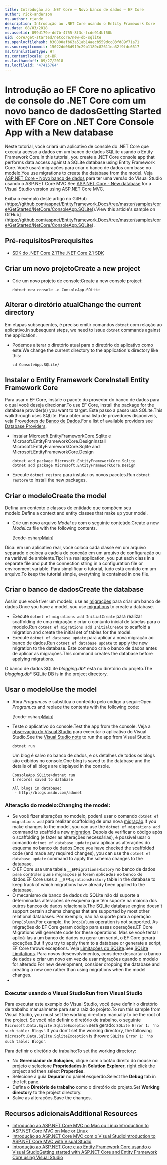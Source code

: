```yaml
---
title: Introdução ao .NET Core – Novo banco de dados – EF Core
author: rick-anderson
ms.author: riande
description: Introdução ao .NET Core usando o Entity Framework Core
ms.date: 08/03/2018
ms.assetid: 099d179e-dd7b-4755-8f3c-fcde914bf50b
uid: core/get-started/netcore/new-db-sqlite
ms.openlocfilehash: b30800afb63a51ab14aecb559dcc83fd89f71a71
ms.sourcegitcommit: 15022dd06d919c29b1189c82611ea32f9fdc6617
ms.translationtype: HT
ms.contentlocale: pt-BR
ms.lasthandoff: 09/27/2018
ms.locfileid: "47415764"
---
```

# <a name="getting-started-with-ef-core-on-net-core-console-app-with-a-new-database"></a><span data-ttu-id="678a4-103">Introdução ao EF Core no aplicativo de console do .NET Core com um novo banco de dados</span><span class="sxs-lookup"><span data-stu-id="678a4-103">Getting Started with EF Core on .NET Core Console App with a New database</span></span>

<span data-ttu-id="678a4-104">Neste tutorial, você criará um aplicativo de console do .NET Core que executa acesso a dados em um banco de dados SQLite usando o Entity Framework Core.</span><span class="sxs-lookup"><span data-stu-id="678a4-104">In this tutorial, you create a .NET Core console app that performs data access against a SQLite database using Entity Framework Core.</span></span> <span data-ttu-id="678a4-105">Você usará migrações para criar o banco de dados com base no modelo.</span><span class="sxs-lookup"><span data-stu-id="678a4-105">You use migrations to create the database from the model.</span></span> <span data-ttu-id="678a4-106">Veja [ASP.NET Core – Novo banco de dados](xref:core/get-started/aspnetcore/new-db) para ter uma versão do Visual Studio usando o ASP.NET Core MVC.</span><span class="sxs-lookup"><span data-stu-id="678a4-106">See [ASP.NET Core - New database](xref:core/get-started/aspnetcore/new-db) for a Visual Studio version using ASP.NET Core MVC.</span></span>

<span data-ttu-id="678a4-107">Exiba o exemplo deste artigo no GitHub (https://github.com/aspnet/EntityFramework.Docs/tree/master/samples/core/GetStarted/NetCore/ConsoleApp.SQLite)).</span><span class="sxs-lookup"><span data-stu-id="678a4-107">View this article's sample on GitHub](https://github.com/aspnet/EntityFramework.Docs/tree/master/samples/core/GetStarted/NetCore/ConsoleApp.SQLite).</span></span>

## <a name="prerequisites"></a><span data-ttu-id="678a4-108">Pré-requisitos</span><span class="sxs-lookup"><span data-stu-id="678a4-108">Prerequisites</span></span>

* [<span data-ttu-id="678a4-109">SDK do .NET Core 2.1</span><span class="sxs-lookup"><span data-stu-id="678a4-109">The .NET Core 2.1 SDK</span></span>](https://www.microsoft.com/net/core)

## <a name="create-a-new-project"></a><span data-ttu-id="678a4-110">Criar um novo projeto</span><span class="sxs-lookup"><span data-stu-id="678a4-110">Create a new project</span></span>

* <span data-ttu-id="678a4-111">Crie um novo projeto de console:</span><span class="sxs-lookup"><span data-stu-id="678a4-111">Create a new console project:</span></span>

  ``` Console
  dotnet new console -o ConsoleApp.SQLite
  ```
## <a name="change-the-current-directory"></a><span data-ttu-id="678a4-112">Alterar o diretório atual</span><span class="sxs-lookup"><span data-stu-id="678a4-112">Change the current directory</span></span> 

<span data-ttu-id="678a4-113">Em etapas subsequentes, é preciso emitir comandos `dotnet` com relação ao aplicativo.</span><span class="sxs-lookup"><span data-stu-id="678a4-113">In subsequent steps, we need to issue `dotnet` commands against the application.</span></span> 

* <span data-ttu-id="678a4-114">Podemos alterar o diretório atual para o diretório do aplicativo como este:</span><span class="sxs-lookup"><span data-stu-id="678a4-114">We change the current directory to the application's directory like this:</span></span>

  ``` Console
  cd ConsoleApp.SQLite/
  ```
## <a name="install-entity-framework-core"></a><span data-ttu-id="678a4-115">Instalar o Entity Framework Core</span><span class="sxs-lookup"><span data-stu-id="678a4-115">Install Entity Framework Core</span></span>

<span data-ttu-id="678a4-116">Para usar o EF Core, instale o pacote do provedor do banco de dados para o qual você deseja direcionar.</span><span class="sxs-lookup"><span data-stu-id="678a4-116">To use EF Core, install the package for the database provider(s) you want to target.</span></span> <span data-ttu-id="678a4-117">Este passo a passo usa SQLite.</span><span class="sxs-lookup"><span data-stu-id="678a4-117">This walkthrough uses SQLite.</span></span> <span data-ttu-id="678a4-118">Para obter uma lista de provedores disponíveis, veja [Provedores de Banco de Dados](../../providers/index.md).</span><span class="sxs-lookup"><span data-stu-id="678a4-118">For a list of available providers see [Database Providers](../../providers/index.md).</span></span>

* <span data-ttu-id="678a4-119">Instalar Microsoft.EntityFrameworkCore.Sqlite e Microsoft.EntityFrameworkCore.Design</span><span class="sxs-lookup"><span data-stu-id="678a4-119">Install Microsoft.EntityFrameworkCore.Sqlite and Microsoft.EntityFrameworkCore.Design</span></span>

  ```Console
  dotnet add package Microsoft.EntityFrameworkCore.Sqlite
  dotnet add package Microsoft.EntityFrameworkCore.Design
  ```

* <span data-ttu-id="678a4-120">Execute `dotnet restore` para instalar os novos pacotes.</span><span class="sxs-lookup"><span data-stu-id="678a4-120">Run `dotnet restore` to install the new packages.</span></span>

## <a name="create-the-model"></a><span data-ttu-id="678a4-121">Criar o modelo</span><span class="sxs-lookup"><span data-stu-id="678a4-121">Create the model</span></span>

<span data-ttu-id="678a4-122">Defina um contexto e classes de entidade que compõem seu modelo.</span><span class="sxs-lookup"><span data-stu-id="678a4-122">Define a context and entity classes that make up your model.</span></span>

* <span data-ttu-id="678a4-123">Crie um novo arquivo *Model.cs* com o seguinte conteúdo.</span><span class="sxs-lookup"><span data-stu-id="678a4-123">Create a new *Model.cs* file with the following contents.</span></span>

  [!code-csharp[Main](../../../../samples/core/GetStarted/NetCore/ConsoleApp.SQLite/Model.cs)]

<span data-ttu-id="678a4-124">Dica: em um aplicativo real, você coloca cada classe em um arquivo separado e coloca a cadeia de conexão em um arquivo de configuração ou na variável de ambiente.</span><span class="sxs-lookup"><span data-stu-id="678a4-124">Tip: In a real application, you put each class in a separate file and put the connection string in a configuration file or environment variable.</span></span> <span data-ttu-id="678a4-125">Para simplificar o tutorial, tudo está contido em um arquivo.</span><span class="sxs-lookup"><span data-stu-id="678a4-125">To keep the tutorial simple, everything is contained in one file.</span></span>

## <a name="create-the-database"></a><span data-ttu-id="678a4-126">Criar o banco de dados</span><span class="sxs-lookup"><span data-stu-id="678a4-126">Create the database</span></span>

<span data-ttu-id="678a4-127">Assim que você tiver um modelo, use as [migrações](https://docs.microsoft.com/aspnet/core/data/ef-mvc/migrations#introduction-to-migrations) para criar um banco de dados.</span><span class="sxs-lookup"><span data-stu-id="678a4-127">Once you have a model, you use [migrations](https://docs.microsoft.com/aspnet/core/data/ef-mvc/migrations#introduction-to-migrations) to create a database.</span></span>

* <span data-ttu-id="678a4-128">Execute `dotnet ef migrations add InitialCreate` para realizar scaffolding de uma migração e criar o conjunto inicial de tabelas para o modelo.</span><span class="sxs-lookup"><span data-stu-id="678a4-128">Run `dotnet ef migrations add InitialCreate` to scaffold a migration and create the initial set of tables for the model.</span></span>
* <span data-ttu-id="678a4-129">Execute `dotnet ef database update` para aplicar a nova migração ao banco de dados.</span><span class="sxs-lookup"><span data-stu-id="678a4-129">Run `dotnet ef database update` to apply the new migration to the database.</span></span> <span data-ttu-id="678a4-130">Este comando cria o banco de dados antes de aplicar as migrações.</span><span class="sxs-lookup"><span data-stu-id="678a4-130">This command creates the database before applying migrations.</span></span>

<span data-ttu-id="678a4-131">O banco de dados SQLite *blogging.db*\* está no diretório do projeto.</span><span class="sxs-lookup"><span data-stu-id="678a4-131">The *blogging.db*\* SQLite DB is in the project directory.</span></span>

## <a name="use-the-model"></a><span data-ttu-id="678a4-132">Usar o modelo</span><span class="sxs-lookup"><span data-stu-id="678a4-132">Use the model</span></span>

* <span data-ttu-id="678a4-133">Abra *Program.cs* e substitua o conteúdo pelo código a seguir:</span><span class="sxs-lookup"><span data-stu-id="678a4-133">Open *Program.cs* and replace the contents with the following code:</span></span>

  [!code-csharp[Main](../../../../samples/core/GetStarted/NetCore/ConsoleApp.SQLite/Program.cs)]

* <span data-ttu-id="678a4-134">Teste o aplicativo do console.</span><span class="sxs-lookup"><span data-stu-id="678a4-134">Test the app from the console.</span></span> <span data-ttu-id="678a4-135">Veja a [observação do Visual Studio](#vs) para executar o aplicativo do Visual Studio.</span><span class="sxs-lookup"><span data-stu-id="678a4-135">See the [Visual Studio note](#vs) to run the app from Visual Studio.</span></span>

  `dotnet run`

  <span data-ttu-id="678a4-136">Um blog é salvo no banco de dados, e os detalhes de todos os blogs são exibidos no console.</span><span class="sxs-lookup"><span data-stu-id="678a4-136">One blog is saved to the database and the details of all blogs are displayed in the console.</span></span>

  ```Console
  ConsoleApp.SQLite>dotnet run
  1 records saved to database

  All blogs in database:
   - http://blogs.msdn.com/adonet
  ```

### <a name="changing-the-model"></a><span data-ttu-id="678a4-137">Alteração do modelo:</span><span class="sxs-lookup"><span data-stu-id="678a4-137">Changing the model:</span></span>

- <span data-ttu-id="678a4-138">Se você fizer alterações no modelo, poderá usar o comando `dotnet ef migrations add` para realizar scaffolding de uma nova [migração](https://docs.microsoft.com/aspnet/core/data/ef-mvc/migrations#introduction-to-migrations).</span><span class="sxs-lookup"><span data-stu-id="678a4-138">If you make changes to the model, you can use the `dotnet ef migrations add` command to scaffold a new [migration](https://docs.microsoft.com/aspnet/core/data/ef-mvc/migrations#introduction-to-migrations).</span></span> <span data-ttu-id="678a4-139">Depois de verificar o código após o scaffolding (e fazer as alterações necessárias), é possível usar o comando `dotnet ef database update` para aplicar as alterações do esquema no banco de dados.</span><span class="sxs-lookup"><span data-stu-id="678a4-139">Once you have checked the scaffolded code (and made any required changes), you can use the `dotnet ef database update` command to apply the schema changes to the database.</span></span>
- <span data-ttu-id="678a4-140">O EF Core usa uma tabela `__EFMigrationsHistory` no banco de dados para controlar quais migrações já foram aplicadas ao banco de dados.</span><span class="sxs-lookup"><span data-stu-id="678a4-140">EF Core uses a `__EFMigrationsHistory` table in the database to keep track of which migrations have already been applied to the database.</span></span>
- <span data-ttu-id="678a4-141">O mecanismo de banco de dados do SQLite não dá suporte a determinadas alterações de esquema que têm suporte na maioria dos outros bancos de dados relacionais.</span><span class="sxs-lookup"><span data-stu-id="678a4-141">The SQLite database engine doesn't support certain schema changes that are supported by most other relational databases.</span></span> <span data-ttu-id="678a4-142">Por exemplo, não há suporte para a operação `DropColumn`.</span><span class="sxs-lookup"><span data-stu-id="678a4-142">For example, the `DropColumn` operation is not supported.</span></span> <span data-ttu-id="678a4-143">As migrações do EF Core geram código para essas operações.</span><span class="sxs-lookup"><span data-stu-id="678a4-143">EF Core Migrations will generate code for these operations.</span></span> <span data-ttu-id="678a4-144">Mas se você tentar aplicá-las a um banco de dados ou gerar um script, o EF Core gerará exceções.</span><span class="sxs-lookup"><span data-stu-id="678a4-144">But if you try to apply them to a database or generate a script, EF Core throws exceptions.</span></span> <span data-ttu-id="678a4-145">Veja [Limitações do SQLite](../../providers/sqlite/limitations.md).</span><span class="sxs-lookup"><span data-stu-id="678a4-145">See [SQLite Limitations](../../providers/sqlite/limitations.md).</span></span> <span data-ttu-id="678a4-146">Para novos desenvolvimentos, considere descartar o banco de dados e criar um novo em vez de usar migrações quando o modelo for alterado.</span><span class="sxs-lookup"><span data-stu-id="678a4-146">For new development, consider dropping the database and creating a new one rather than using migrations when the model changes.</span></span>
- 

<a name="vs"></a>

### <a name="run-from-visual-studio"></a><span data-ttu-id="678a4-147">Executar usando o Visual Studio</span><span class="sxs-lookup"><span data-stu-id="678a4-147">Run from Visual Studio</span></span>

<span data-ttu-id="678a4-148">Para executar este exemplo do Visual Studio, você deve definir o diretório de trabalho manualmente para ser a raiz do projeto.</span><span class="sxs-lookup"><span data-stu-id="678a4-148">To run this sample from Visual Studio, you must set the working directory manually to be the root of the project.</span></span> <span data-ttu-id="678a4-149">Se você não definir o diretório de trabalho, o seguinte `Microsoft.Data.Sqlite.SqliteException` será gerado: `SQLite Error 1: 'no such table: Blogs'`.</span><span class="sxs-lookup"><span data-stu-id="678a4-149">If  you don't set the working directory, the following `Microsoft.Data.Sqlite.SqliteException` is thrown: `SQLite Error 1: 'no such table: Blogs'`.</span></span>

<span data-ttu-id="678a4-150">Para definir o diretório de trabalho:</span><span class="sxs-lookup"><span data-stu-id="678a4-150">To set the working directory:</span></span>

* <span data-ttu-id="678a4-151">No **Gerenciador de Soluções**, clique com o botão direito do mouse no projeto e selecione **Propriedades**.</span><span class="sxs-lookup"><span data-stu-id="678a4-151">In **Solution Explorer**, right click the project and then select **Properties**.</span></span>
* <span data-ttu-id="678a4-152">Selecione a guia **Depurar** no painel esquerdo.</span><span class="sxs-lookup"><span data-stu-id="678a4-152">Select the **Debug** tab in the left pane.</span></span>
* <span data-ttu-id="678a4-153">Defina o **Diretório de trabalho** como o diretório do projeto.</span><span class="sxs-lookup"><span data-stu-id="678a4-153">Set **Working directory** to the project directory.</span></span>
* <span data-ttu-id="678a4-154">Salve as alterações.</span><span class="sxs-lookup"><span data-stu-id="678a4-154">Save the changes.</span></span>

## <a name="additional-resources"></a><span data-ttu-id="678a4-155">Recursos adicionais</span><span class="sxs-lookup"><span data-stu-id="678a4-155">Additional Resources</span></span>

* [<span data-ttu-id="678a4-156">Introdução ao ASP.NET Core MVC no Mac ou Linux</span><span class="sxs-lookup"><span data-stu-id="678a4-156">Introduction to ASP.NET Core MVC on Mac or Linux</span></span>](https://docs.microsoft.com/aspnet/core/tutorials/first-mvc-app-xplat/index)
* [<span data-ttu-id="678a4-157">Introdução ao ASP.NET Core MVC com o Visual Studio</span><span class="sxs-lookup"><span data-stu-id="678a4-157">Introduction to ASP.NET Core MVC with Visual Studio</span></span>](https://docs.microsoft.com/aspnet/core/tutorials/first-mvc-app/index)
* [<span data-ttu-id="678a4-158">Introdução ao ASP.NET Core e ao Entity Framework Core usando o Visual Studio</span><span class="sxs-lookup"><span data-stu-id="678a4-158">Getting started with ASP.NET Core and Entity Framework Core using Visual Studio</span></span>](https://docs.microsoft.com/aspnet/core/data/ef-mvc/index)
